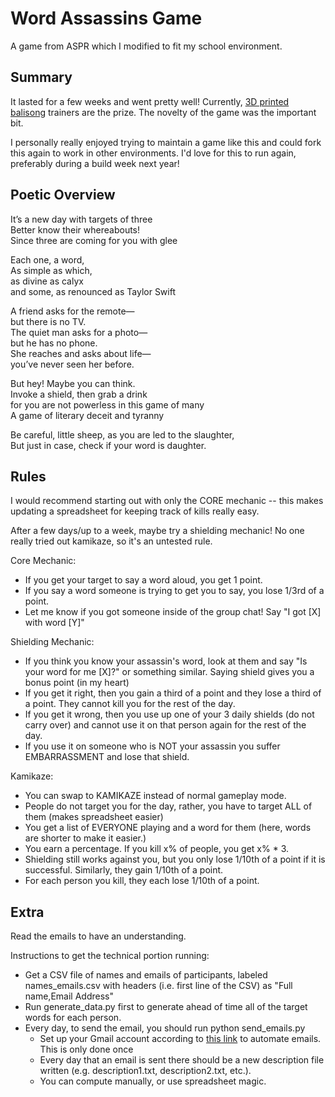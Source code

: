 # Word Assassins Game

A game from ASPR which I modified to fit my school environment.

## Summary

It lasted for a few weeks and went pretty well! Currently, [3D printed balisong](https://www.thingiverse.com/thing:4688406) trainers are the prize. The novelty of the game was the important bit. 

I personally really enjoyed trying to maintain a game like this and could fork this again to work in other environments. I'd love for this to run again, preferably during a build week next year!

## Poetic Overview

It’s a new day with targets of three\
Better know their whereabouts!\
Since three are coming for you with glee

Each one, a word,\
As simple as which,\
as divine as calyx\
and some, as renounced as Taylor Swift

A friend asks for the remote—\
but there is no TV.\
The quiet man asks for a photo—\
but he has no phone.\
She reaches and asks about life—\
you’ve never seen her before.

But hey! Maybe you can think.\
Invoke a shield, then grab a drink\
for you are not powerless in this game of many\
A game of literary deceit and tyranny

Be careful, little sheep, as you are led to the slaughter,\
But just in case, check if your word is daughter.

## Rules

I would recommend starting out with only the CORE mechanic -- this makes updating a spreadsheet for keeping track of kills really easy.

After a few days/up to a week, maybe try a shielding mechanic! No one really tried out kamikaze, so it's an untested rule.

Core Mechanic:

- If you get your target to say a word aloud, you get 1 point.
- If you say a word someone is trying to get you to say, you lose 1/3rd of a point.
- Let me know if you got someone inside of the group chat! Say "I got [X] with word [Y]"

Shielding Mechanic:

- If you think you know your assassin's word, look at them and say "Is your word for me [X]?" or something similar. Saying shield gives you a bonus point (in my heart)
- If you get it right, then you gain a third of a point and they lose a third of a point. They cannot kill you for the rest of the day.
- If you get it wrong, then you use up one of your 3 daily shields (do not carry over) and cannot use it on that person again for the rest of the day.
- If you use it on someone who is NOT your assassin you suffer EMBARRASSMENT and lose that shield.

Kamikaze:

- You can swap to KAMIKAZE instead of normal gameplay mode.
- People do not target you for the day, rather, you have to target ALL of them (makes spreadsheet easier)
- You get a list of EVERYONE playing and a word for them (here, words are shorter to make it easier.)
- You earn a percentage. If you kill x% of people, you get x% * 3.
- Shielding still works against you, but you only lose 1/10th of a point if it is successful. Similarly, they gain 1/10th of a point.
- For each person you kill, they each lose 1/10th of a point.

## Extra

Read the emails to have an understanding.

Instructions to get the technical portion running:

- Get a CSV file of names and emails of participants, labeled names_emails.csv with headers (i.e. first line of the CSV) as "Full name,Email Address"
- Run generate_data.py first to generate ahead of time all of the target words for each person.
- Every day, to send the email, you should run python send_emails.py
  - Set up your Gmail account according to [this link](https://stackoverflow.com/questions/72480454/sending-email-with-python-google-disables-less-secure-apps) to automate emails. This is only done once
  - Every day that an email is sent there should be a new description file written (e.g. description1.txt, description2.txt, etc.).
  - You can compute manually, or use spreadsheet magic.
